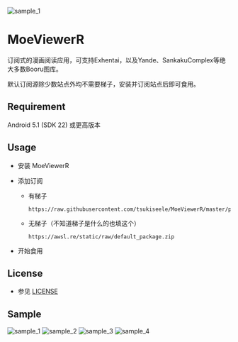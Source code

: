![sample_1](./sample/ic_launcher-web.png)

# MoeViewerR

订阅式的漫画阅读应用，可支持Exhentai，以及Yande、SankakuComplex等绝大多数Booru图库。

默认订阅源除少数站点外均不需要梯子，安装并订阅站点后即可食用。

## Requirement
Android 5.1 (SDK 22) 或更高版本

## Usage
- 安装 MoeViewerR

- 添加订阅  

  - 有梯子  
    ```
    https://raw.githubusercontent.com/tsukiseele/MoeViewerR/master/packs/default_package.zip
    ```
  - 无梯子（不知道梯子是什么的也填这个）
    ```
    https://awsl.re/static/raw/default_package.zip
    ```

- 开始食用

## License
- 参见 [LICENSE](./LICENSE)

## Sample
![sample_1](./sample/sample_1.jpg)
![sample_2](./sample/sample_2.jpg)
![sample_3](./sample/sample_3.jpg)
![sample_4](./sample/sample_4.jpg)
